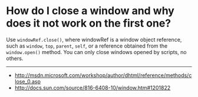 How do I close a window and why does it not work on the first one?
==================================================================

Use `windowRef.close()`, where windowRef is a window object reference, 
such as `window`, `top`, `parent`, `self`, or a reference obtained from 
the `window.open()` method. You can only close windows opened by
scripts, no others.

----

* <http://msdn.microsoft.com/workshop/author/dhtml/reference/methods/close_0.asp>
* <http://docs.sun.com/source/816-6408-10/window.htm#1201822>

